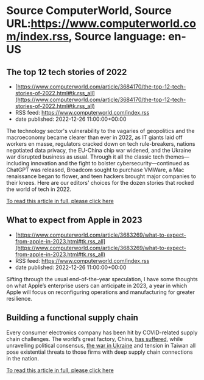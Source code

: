 # Source ComputerWorld, Source URL:https://www.computerworld.com/index.rss, Source language: en-US

## The top 12 tech stories of 2022
 - [https://www.computerworld.com/article/3684170/the-top-12-tech-stories-of-2022.html#tk.rss_all](https://www.computerworld.com/article/3684170/the-top-12-tech-stories-of-2022.html#tk.rss_all)
 - RSS feed: https://www.computerworld.com/index.rss
 - date published: 2022-12-26 11:00:00+00:00

<article>
	<section class="page">
<p>The technology sector's vulnerability to the vagaries of geopolitics and the macroeconomy became clearer than ever in 2022, as IT giants laid off workers en masse, regulators cracked down on tech rule-breakers, nations negotiated data privacy, the EU-China chip war widened, and the Ukraine war disrupted business as usual. Through it all the classic tech themes—including innovation and the fight to bolster cybersecurity—continued as ChatGPT was released, Broadcom sought to purchase VMWare, a Mac renaissance began to flower, and teen hackers brought major companies to their knees. Here are our editors' choices for the dozen stories that rocked the world of tech in 2022.</p><p class="jumpTag"><a href="https://www.computerworld.com/article/3684170/the-top-12-tech-stories-of-2022.html#jump">To read this article in full, please click here</a></p></section></article>

## What to expect from Apple in 2023
 - [https://www.computerworld.com/article/3683269/what-to-expect-from-apple-in-2023.html#tk.rss_all](https://www.computerworld.com/article/3683269/what-to-expect-from-apple-in-2023.html#tk.rss_all)
 - RSS feed: https://www.computerworld.com/index.rss
 - date published: 2022-12-26 11:00:00+00:00

<article>
	<section class="page">
<p>Sifting through the usual end-of-the-year speculation, I have some thoughts on what Apple’s enterprise users can anticipate in 2023, a year in which Apple will focus on reconfiguring operations and manufacturing for greater resilience.</p><h2><strong>Building a functional supply chain</strong></h2>
<p>Every consumer electronics company has been hit by COVID-related supply chain challenges. The world’s great factory, China, <a href="https://apnews.com/article/taiwan-technology-health-covid-business-61c1b91d5ca112d0209027b9e75bfe78" rel="nofollow noopener" target="_blank">has suffered</a>, while unravelling political consensus, <a href="https://www.applemust.com/apple-in-talks-to-close-unused-russian-office-space/" rel="nofollow noopener" target="_blank">the war in Ukraine</a> and tension in Taiwan all pose existential threats to those firms with deep supply chain connections in the nation.</p><p class="jumpTag"><a href="https://www.computerworld.com/article/3683269/what-to-expect-from-apple-in-2023.html#jump">To read this article in full, please click here</a></p></section></article>
